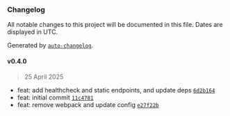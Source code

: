 ### Changelog

All notable changes to this project will be documented in this file. Dates are displayed in UTC.

Generated by [`auto-changelog`](https://github.com/CookPete/auto-changelog).

#### v0.4.0

> 25 April 2025

- feat: add healthcheck and static endpoints, and update deps [`6d2b164`](https://github.com/datr-tech/api-granul8/commit/6d2b1641e19f55899360a8c94487229498763af2)
- feat: initial commit [`11c4781`](https://github.com/datr-tech/api-granul8/commit/11c47814c8da73e1d1df2473f2b036726cd0f9c9)
- feat: remove webpack and update config [`e27f22b`](https://github.com/datr-tech/api-granul8/commit/e27f22b080aed421113f4be14c26c0c6ea86f43b)
